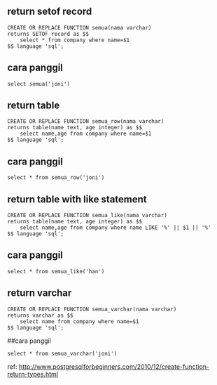 ## return setof record
```
CREATE OR REPLACE FUNCTION semua(nama varchar) 
returns SETOF record as $$
    select * from company where name=$1
$$ language 'sql';
```
## cara panggil
```
select semua('joni')
```
## return table
```
CREATE OR REPLACE FUNCTION semua_row(nama varchar) 
returns table(name text, age integer) as $$
    select name,age from company where name=$1
$$ language 'sql';
```
## cara panggil
```
select * from semua_row('joni')
```
## return table with like statement
```
CREATE OR REPLACE FUNCTION semua_like(nama varchar) 
returns table(name text, age integer) as $$
    select name,age from company where name LIKE '%' || $1 || '%'
$$ language 'sql';
```
## cara panggil
```
select * from semua_like('han')
```
## return varchar 
```
CREATE OR REPLACE FUNCTION semua_varchar(nama varchar) 
returns varchar as $$
    select name from company where name=$1
$$ language 'sql';
```
##cara panggil
```
select * from semua_varchar('joni')
```

ref: http://www.postgresqlforbeginners.com/2010/12/create-function-return-types.html

